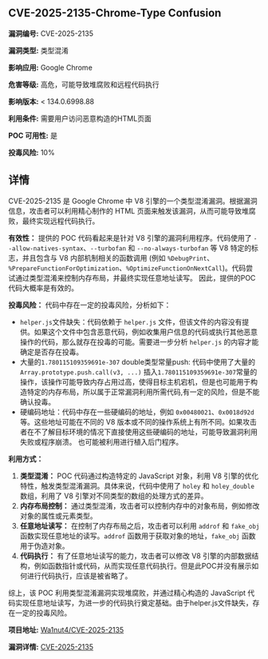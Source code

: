 ## CVE-2025-2135-Chrome-Type Confusion

**漏洞编号:** CVE-2025-2135

**漏洞类型:** 类型混淆

**影响应用:** Google Chrome

**危害等级:** 高危，可能导致堆腐败和远程代码执行

**影响版本:** < 134.0.6998.88

**利用条件:** 需要用户访问恶意构造的HTML页面

**POC 可用性:** 是

**投毒风险:** 10%

## 详情

CVE-2025-2135 是 Google Chrome 中 V8 引擎的一个类型混淆漏洞。根据漏洞信息，攻击者可以利用精心制作的 HTML 页面来触发该漏洞，从而可能导致堆腐败，最终实现远程代码执行。 

**有效性：**
提供的 POC 代码看起来是针对 V8 引擎的漏洞利用程序。代码使用了 `--allow-natives-syntax`、`--turbofan` 和 `--no-always-turbofan` 等 V8 特定的标志，并且包含与 V8 内部机制相关的函数调用 (例如 `%DebugPrint`、`%PrepareFunctionForOptimization`、`%OptimizeFunctionOnNextCall`)。代码尝试通过类型混淆来控制内存布局，并最终实现任意地址读写。 因此，提供的POC代码大概率是有效的。

**投毒风险：**
代码中存在一定的投毒风险，分析如下：

*   `helper.js`文件缺失：代码依赖于 `helper.js` 文件，但该文件的内容没有提供。如果这个文件中包含恶意代码，例如收集用户信息的代码或执行其他恶意操作的代码，那么就存在投毒的可能。需要进一步分析 `helper.js` 的内容才能确定是否存在投毒。
*   大量的`1.780115109359691e-307` double类型常量push: 代码中使用了大量的`Array.prototype.push.call(v3, ...)` 插入`1.780115109359691e-307`常量的操作，该操作可能导致内存占用过高，使得目标主机宕机，但是也可能用于构造特定的内存布局，所以属于正常漏洞利用所需代码,有一定的风险，但是不能确认投毒。
*   硬编码地址：代码中存在一些硬编码的地址，例如 `0x00480021`、`0x0018d92d` 等。这些地址可能在不同的 V8 版本或不同的操作系统上有所不同。如果攻击者在不了解目标环境的情况下直接使用这些硬编码的地址，可能导致漏洞利用失败或程序崩溃。 也可能被利用进行植入后门程序。

**利用方式：**

1.  **类型混淆：** POC 代码通过构造特定的 JavaScript 对象，利用 V8 引擎的优化特性，触发类型混淆漏洞。具体来说，代码中使用了 `holey` 和 `holey_double` 数组，利用了 V8 引擎对不同类型的数组的处理方式的差异。
2.  **内存布局控制：** 通过类型混淆，攻击者可以控制内存中的对象布局，例如修改对象的属性或元素类型。
3.  **任意地址读写：** 在控制了内存布局之后，攻击者可以利用 `addrof` 和 `fake_obj` 函数实现任意地址的读写。`addrof` 函数用于获取对象的地址，`fake_obj` 函数用于伪造对象。
4.  **代码执行：** 有了任意地址读写的能力，攻击者可以修改 V8 引擎的内部数据结构，例如函数指针或代码，从而实现任意代码执行。但是此POC并没有展示如何进行代码执行，应该是被省略了。

综上，该 POC 利用类型混淆漏洞实现堆腐败，并通过精心构造的 JavaScript 代码实现任意地址读写，为进一步的代码执行奠定基础。由于helper.js文件缺失，存在一定的投毒风险。

**项目地址:** [Wa1nut4/CVE-2025-2135](https://github.com/Wa1nut4/CVE-2025-2135)

**漏洞详情:** [CVE-2025-2135](https://nvd.nist.gov/vuln/detail/CVE-2025-2135)